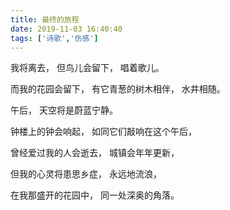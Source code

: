 ```yaml
---
title: 最终的旅程
date: 2019-11-03 16:40:40
tags: ['诗歌','伤感']
---
```


我将离去，
但鸟儿会留下，
唱着歌儿。

而我的花园会留下，
有它青葱的树木相伴，
水井相随。

午后，
天空将是蔚蓝宁静。

钟楼上的钟会响起，
如同它们敲响在这个午后，

曾经爱过我的人会逝去，
城镇会年年更新，

但我的心灵将患思乡症，
永远地流浪，

在我那盛开的花园中，
同一处深奥的角落。
